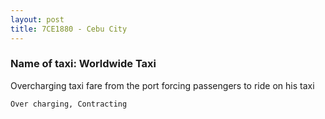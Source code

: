 ```yaml
---
layout: post
title: 7CE1880 - Cebu City
---
```


### Name of taxi: Worldwide Taxi

Overcharging taxi fare from the port forcing passengers to ride on his taxi

```Over charging, Contracting```
